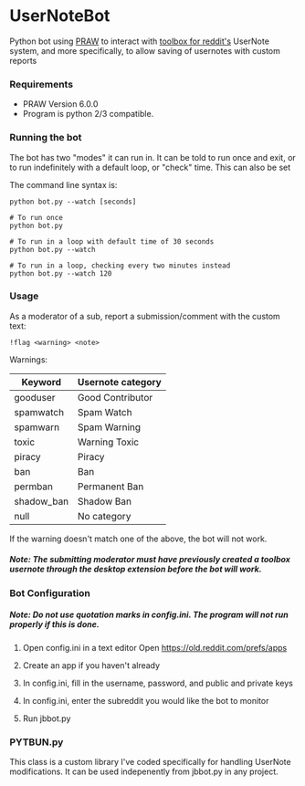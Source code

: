 # UserNoteBot

Python bot using [PRAW](https://github.com/praw-dev/praw) to interact with [toolbox for reddit's](https://www.reddit.com/r/toolbox/) UserNote system, and more specifically, to allow saving of usernotes with custom reports

### Requirements

* PRAW Version 6.0.0  
* Program is python 2/3 compatible. 

### Running the bot

The bot has two "modes" it can run in. It can be told to run once and exit, or to run indefinitely with a default loop, or "check" time. This can also be set

The command line syntax is:

    python bot.py --watch [seconds]
    
    # To run once
    python bot.py
    
    # To run in a loop with default time of 30 seconds
    python bot.py --watch
    
    # To run in a loop, checking every two minutes instead
    python bot.py --watch 120

### Usage

As a moderator of a sub, report a submission/comment with the custom text:

    !flag <warning> <note>
  
Warnings:

Keyword | Usernote category
--- | ---
gooduser | Good Contributor
spamwatch | Spam Watch
spamwarn | Spam Warning
toxic | Warning	Toxic
piracy | Piracy
ban | Ban
permban | Permanent Ban
shadow_ban | Shadow Ban
null | No category

If the warning doesn't match one of the above, the bot will not work.

##### Note: The submitting moderator must have previously created a toolbox usernote through the desktop extension before the bot will work. 

### Bot Configuration

##### Note: Do not use quotation marks in config.ini. The program will not run properly if this is done.
1. Open config.ini in a text editor
Open https://old.reddit.com/prefs/apps

2. Create an app if you haven't already

3. In config.ini, fill in the username, password, and public and private keys

4. In config.ini, enter the subreddit you would like the bot to monitor

5. Run jbbot.py

### PYTBUN.py

This class is a custom library I've coded specifically for handling UserNote modifications. It can be used indepenently from jbbot.py in any project.
